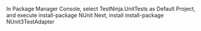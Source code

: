 In Package Manager Console, select TestNinja.UnitTests as Default Project, and execute
install-package NUnit
Next, install
install-package NUnit3TestAdapter
